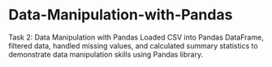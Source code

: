 # Data-Manipulation-with-Pandas
Task 2: Data Manipulation with Pandas  Loaded CSV into Pandas DataFrame, filtered data, handled missing values, and calculated summary statistics to demonstrate data manipulation skills using Pandas library.
